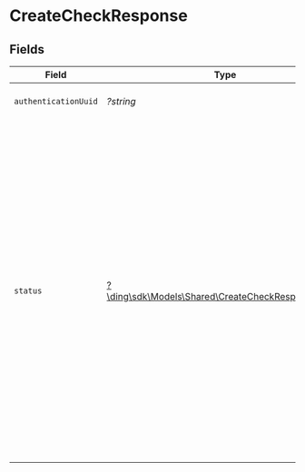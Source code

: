 # CreateCheckResponse


## Fields

| Field                                                                                                                                                                                                                                                                                                                                                                                                                                     | Type                                                                                                                                                                                                                                                                                                                                                                                                                                      | Required                                                                                                                                                                                                                                                                                                                                                                                                                                  | Description                                                                                                                                                                                                                                                                                                                                                                                                                               | Example                                                                                                                                                                                                                                                                                                                                                                                                                                   |
| ----------------------------------------------------------------------------------------------------------------------------------------------------------------------------------------------------------------------------------------------------------------------------------------------------------------------------------------------------------------------------------------------------------------------------------------- | ----------------------------------------------------------------------------------------------------------------------------------------------------------------------------------------------------------------------------------------------------------------------------------------------------------------------------------------------------------------------------------------------------------------------------------------- | ----------------------------------------------------------------------------------------------------------------------------------------------------------------------------------------------------------------------------------------------------------------------------------------------------------------------------------------------------------------------------------------------------------------------------------------- | ----------------------------------------------------------------------------------------------------------------------------------------------------------------------------------------------------------------------------------------------------------------------------------------------------------------------------------------------------------------------------------------------------------------------------------------- | ----------------------------------------------------------------------------------------------------------------------------------------------------------------------------------------------------------------------------------------------------------------------------------------------------------------------------------------------------------------------------------------------------------------------------------------- |
| `authenticationUuid`                                                                                                                                                                                                                                                                                                                                                                                                                      | *?string*                                                                                                                                                                                                                                                                                                                                                                                                                                 | :heavy_minus_sign:                                                                                                                                                                                                                                                                                                                                                                                                                        | The UUID of the corresponding authentication.                                                                                                                                                                                                                                                                                                                                                                                             |                                                                                                                                                                                                                                                                                                                                                                                                                                           |
| `status`                                                                                                                                                                                                                                                                                                                                                                                                                                  | [?\ding\sdk\Models\Shared\CreateCheckResponseStatus](../../Models/Shared/CreateCheckResponseStatus.md)                                                                                                                                                                                                                                                                                                                                    | :heavy_minus_sign:                                                                                                                                                                                                                                                                                                                                                                                                                        | The status of the check. Possible values are:<br/>  * `valid` - The code is valid.<br/>  * `invalid` - The code is invalid.<br/>  * `without_attempt` - No attempt was sent yet, so a check cannot be completed.<br/>  * `rate_limited` - The authentication was rate limited and cannot be checked.<br/>  * `already_validated` - The authentication has already been validated.<br/>  * `expired_auth` - The authentication has expired and cannot be checked.<br/> | valid                                                                                                                                                                                                                                                                                                                                                                                                                                     |